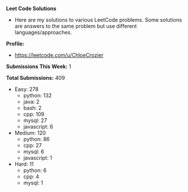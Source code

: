 **Leet Code Solutions**

- Here are my solutions to various LeetCode problems. Some solutions are answers to the same problem but use different languages/approaches.

**Profile:**

- https://leetcode.com/u/ChloeCrozier

**Submissions This Week:** 1

**Total Submissions:** 409
- Easy: 278
  - python: 132
  - java: 2
  - bash: 2
  - cpp: 109
  - mysql: 27
  - javascript: 6
- Medium: 120
  - python: 86
  - cpp: 27
  - mysql: 6
  - javascript: 1
- Hard: 11
  - python: 6
  - cpp: 4
  - mysql: 1